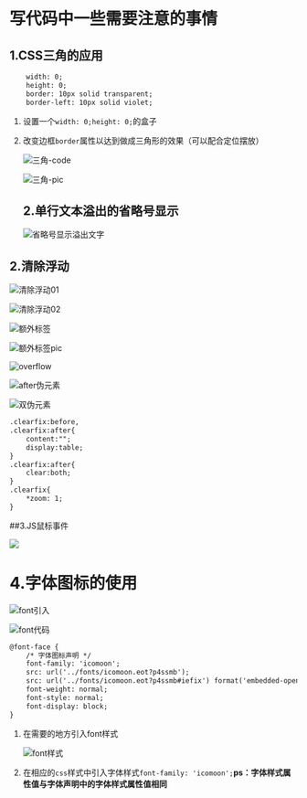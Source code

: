 # 写代码中一些需要注意的事情

## 1.CSS三角的应用

```html
    width: 0;
    height: 0;
    border: 10px solid transparent;
    border-left: 10px solid violet;
```

1. 设置一个`width: 0;height: 0;`的盒子

2. 改变边框`border`属性以达到做成三角形的效果（可以配合定位摆放）

   ![三角-code](./image/三角-code.jpg)

   ![三角-pic](./image/三角-pic.jpg)
   
   ## 2.单行文本溢出的省略号显示
   
   ![省略号显示溢出文字](./image/省略号显示溢出文字.jpg)

## 2.清除浮动

![清除浮动01](./image/清除浮动01.jpg)

![清除浮动02](./image/清除浮动02.jpg)

![额外标签](./image/额外标签.jpg)

<!-- 用于闭合浮动的这个新增的盒子要求必须是块级元素不能是行内 -->

![额外标签pic](./image/额外标签pic.jpg)

![overflow](./image/overflow.jpg)

![after伪元素](./image/after伪元素.jpg)

![双伪元素](./image/双伪元素.jpg)

```html
.clearfix:before,
.clearfix:after{
	content:"";
	display:table;
}
.clearfix:after{
	clear:both;
}
.clearfix{
	*zoom: 1;
}
```



##3.JS鼠标事件

![](./image/js事件.jpg)

# 4.字体图标的使用

![font引入](./image/font引入.jpg)

![font代码](./image/font代码.jpg)

```html
@font-face {
    /* 字体图标声明 */
    font-family: 'icomoon';
    src: url('../fonts/icomoon.eot?p4ssmb');
    src: url('../fonts/icomoon.eot?p4ssmb#iefix') format('embedded-opentype'), url('../fonts/icomoon.ttf?p4ssmb') format('truetype'), url('../fonts/icomoon.woff?p4ssmb') format('woff'), url('../fonts/icomoon.svg?p4ssmb#icomoon') format('svg');
    font-weight: normal;
    font-style: normal;
    font-display: block;
}
```

1. 在需要的地方引入font样式

   ![font样式](./image/font样式.jpg)

2. 在相应的`css`样式中引入字体样式`font-family: 'icomoon';`**ps：字体样式属性值与字体声明中的字体样式属性值相同**